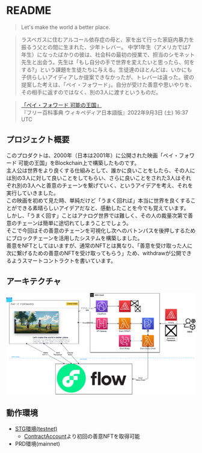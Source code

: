# README

> Let's make the world a better place. 

> ラスベガスに住むアルコール依存症の母と、家を出て行った家庭内暴力を振るう父との間に生まれた、少年トレバー。 中学1年生（アメリカでは7年生）になったばかりの彼は、社会科の最初の授業で、担当のシモネット先生と出会う。先生は「もし自分の手で世界を変えたいと思ったら、何をする?」という課題を生徒たちに与える。生徒達のほとんどは、いかにも子供らしいアイディアしか提案できなかったが、トレバーは違った。彼の提案した考えは、「ペイ・フォワード」。自分が受けた善意や思いやりを、その相手に返すのではなく、別の3人に渡すというものだ。

>[「ペイ・フォワード 可能の王国」](https://ja.wikipedia.org/wiki/%E3%83%9A%E3%82%A4%E3%83%BB%E3%83%95%E3%82%A9%E3%83%AF%E3%83%BC%E3%83%89_%E5%8F%AF%E8%83%BD%E3%81%AE%E7%8E%8B%E5%9B%BD)  
『フリー百科事典 ウィキペディア日本語版』2022年9月3日 (土) 16:37 UTC

## プロジェクト概要

このプロダクトは、2000年（日本は2001年）に公開された映画「ペイ・フォワード 可能の王国」をBlockchain上で構築したものです。  
主人公は世界をより良くする仕組みとして、誰かに良いことをしたら、その人には別の3人に対して良いことをしてもらい、さらに良いことをされた3人はそれぞれ別の3人へと善意のチェーンを繋げていく、というアイデアを考え、それを実行していきました。  
この映画を初めて見た時、単純だけど「うまく回れば」本当に世界を良くすることができる素晴らしいアイデアだなと、感動したことを今でも覚えています。  
しかし、「うまく回す」ことはアナログ世界では難しく、その人の裁量次第で善意のチェーンは簡単に途切れてしまうことでしょう。  
そこで今回はその善意のチェーンを可視化し次へのバトンパスを後押しするためにブロックチェーンを活用したシステムを構築しました。  
善意をNFTとしてはいますが、通常のNFTとは異なり、「善意を受け取った人に次に繋げるための善意のNFTを受け取ってもらう」ため、withdrawが公開できるようスマートコントラクトを書いています。

## アーキテクチャ

![alt](./architecture.drawio.png)

## 動作環境

- [STG環境(testnet)](https://d191pmcvnhlrz3.cloudfront.net/)
  - [ContractAccount](https://d191pmcvnhlrz3.cloudfront.net/0xcc211b65db2e5873/info)より初回の善意NFTを取得可能
- PRD環境(mainnet)

